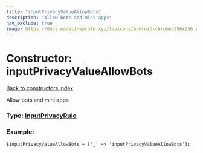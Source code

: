 ```yaml
---
title: "inputPrivacyValueAllowBots"
description: "Allow bots and mini apps"
nav_exclude: true
image: https://docs.madelineproto.xyz/favicons/android-chrome-256x256.png
---
```

# Constructor: inputPrivacyValueAllowBots  
[Back to constructors index](/API_docs/constructors/index.html)



Allow bots and mini apps




### Type: [InputPrivacyRule](/API_docs/types/InputPrivacyRule.html)


### Example:

```
$inputPrivacyValueAllowBots = ['_' => 'inputPrivacyValueAllowBots'];
```  
